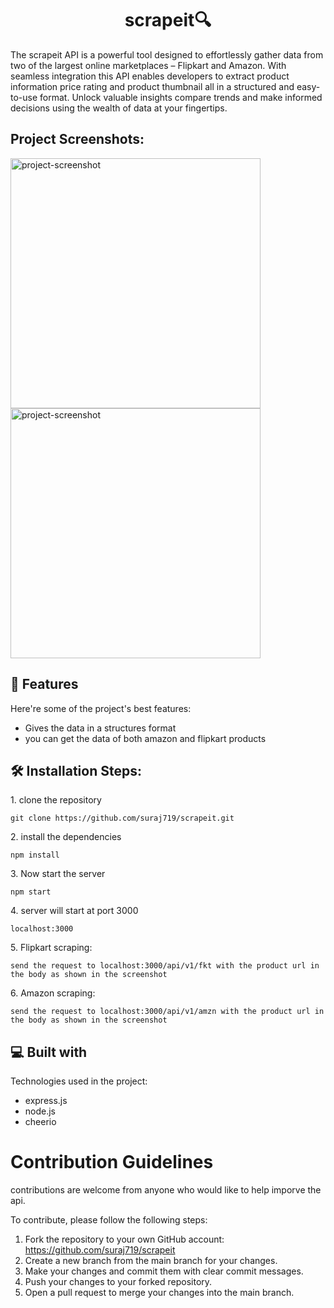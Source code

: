 <h1 align="center" id="title">scrapeit🔍</h1>

<p id="description">The scrapeit API is a powerful tool designed to effortlessly gather data from two of the largest online marketplaces – Flipkart and Amazon. With seamless integration this API enables developers to extract product information price rating and product thumbnail all in a structured and easy-to-use format. Unlock valuable insights compare trends and make informed decisions using the wealth of data at your fingertips.</p>

<h2>Project Screenshots:</h2>

<img src="https://github.com/suraj719/scrapeit/assets/71000909/13127292-181f-4a87-80c7-83b2eb6aeb59" alt="project-screenshot" width="400" height="400/">

<img src="https://github.com/suraj719/scrapeit/assets/71000909/a0fffc99-852e-43a8-906f-604db910ed11" alt="project-screenshot" width="400" height="400/">

<h2>🚀 Features</h2>

Here're some of the project's best features:

*   Gives the data in a structures format
*   you can get the data of both amazon and flipkart products

<h2>🛠️ Installation Steps:</h2>

<p>1. clone the repository</p>

```
git clone https://github.com/suraj719/scrapeit.git
```

<p>2. install the dependencies</p>

```
npm install
```

<p>3. Now start the server</p>

```
npm start
```

<p>4. server will start at port 3000</p>

```
localhost:3000
```

<p>5. Flipkart scraping:</p>

```
send the request to localhost:3000/api/v1/fkt with the product url in the body as shown in the screenshot
```

<p>6. Amazon scraping:</p>

```
send the request to localhost:3000/api/v1/amzn with the product url in the body as shown in the screenshot
```
  
<h2>💻 Built with</h2>

Technologies used in the project:

*   express.js
*   node.js
*   cheerio

# Contribution Guidelines
contributions are welcome from anyone who would like to help imporve the api.

To contribute, please follow the following steps:

1. Fork the repository to your own GitHub account: https://github.com/suraj719/scrapeit
2. Create a new branch from the main branch for your changes.
3. Make your changes and commit them with clear commit messages.
4. Push your changes to your forked repository.
5. Open a pull request to merge your changes into the main branch.